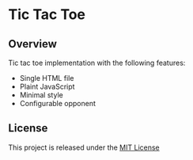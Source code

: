 # Tic Tac Toe

## Overview
Tic tac toe implementation with the following features:
- Single HTML file
- Plaint JavaScript
- Minimal style
- Configurable opponent

## License
This project is released under the [MIT License](LICENSE)
